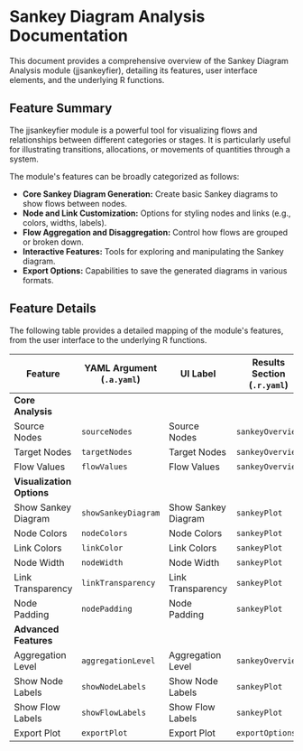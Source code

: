 # Sankey Diagram Analysis Documentation

This document provides a comprehensive overview of the Sankey Diagram Analysis module (jjsankeyfier), detailing its features, user interface elements, and the underlying R functions.

## Feature Summary

The jjsankeyfier module is a powerful tool for visualizing flows and relationships between different categories or stages. It is particularly useful for illustrating transitions, allocations, or movements of quantities through a system.

The module's features can be broadly categorized as follows:

* **Core Sankey Diagram Generation:** Create basic Sankey diagrams to show flows between nodes.
* **Node and Link Customization:** Options for styling nodes and links (e.g., colors, widths, labels).
* **Flow Aggregation and Disaggregation:** Control how flows are grouped or broken down.
* **Interactive Features:** Tools for exploring and manipulating the Sankey diagram.
* **Export Options:** Capabilities to save the generated diagrams in various formats.

## Feature Details

The following table provides a detailed mapping of the module's features, from the user interface to the underlying R functions.

| Feature                          | YAML Argument (`.a.yaml`)      | UI Label                               | Results Section (`.r.yaml`)         | R Function (`.b.R`)                  |
| -------------------------------- | ------------------------------ | -------------------------------------- | ----------------------------------- | ------------------------------------ |
| **Core Analysis**                |                                |                                        |                                     |                                      |
| Source Nodes                     | `sourceNodes`                  | Source Nodes                           | `sankeyOverview`                    | `.calculateSankey`                   |
| Target Nodes                     | `targetNodes`                  | Target Nodes                           | `sankeyOverview`                    | `.calculateSankey`                   |
| Flow Values                      | `flowValues`                   | Flow Values                            | `sankeyOverview`                    | `.calculateSankey`                   |
| **Visualization Options**        |                                |                                        |                                     |                                      |
| Show Sankey Diagram              | `showSankeyDiagram`            | Show Sankey Diagram                    | `sankeyPlot`                        | `.plotSankeyDiagram`                 |
| Node Colors                      | `nodeColors`                   | Node Colors                            | `sankeyPlot`                        | `.plotSankeyDiagram`                 |
| Link Colors                      | `linkColor`                    | Link Colors                            | `sankeyPlot`                        | `.plotSankeyDiagram`                 |
| Node Width                       | `nodeWidth`                    | Node Width                             | `sankeyPlot`                        | `.plotSankeyDiagram`                 |
| Link Transparency                | `linkTransparency`             | Link Transparency                      | `sankeyPlot`                        | `.plotSankeyDiagram`                 |
| Node Padding                     | `nodePadding`                  | Node Padding                           | `sankeyPlot`                        | `.plotSankeyDiagram`                 |
| **Advanced Features**            |                                |                                        |                                     |                                      |
| Aggregation Level                | `aggregationLevel`             | Aggregation Level                      | `sankeyOverview`                    | `.calculateSankey`                   |
| Show Node Labels                 | `showNodeLabels`               | Show Node Labels                       | `sankeyPlot`                        | `.plotSankeyDiagram`                 |
| Show Flow Labels                 | `showFlowLabels`               | Show Flow Labels                       | `sankeyPlot`                        | `.plotSankeyDiagram`                 |
| Export Plot                      | `exportPlot`                   | Export Plot                            | `exportOptions`                     | `.exportSankeyDiagram`               |
